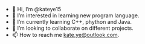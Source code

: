 - 👋 Hi, I’m @kateye15
- 👀 I’m interested in learning new program language.
- 🌱 I’m currently learning C++, phython and Java.
- 💞️ I’m looking to collaborate on different projects.
- 📫 How to reach me kate.ye@outlook.com.

<!---
kateye15/kateye15 is a ✨ special ✨ repository because its `README.md` (this file) appears on your GitHub profile.
You can click the Preview link to take a look at your changes.
--->
